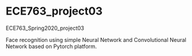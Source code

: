 # ECE763_project03
ECE763_Spring2020_project03

Face recognition using simple Neural Network and Convolutional Neural Network based on Pytorch platform.
